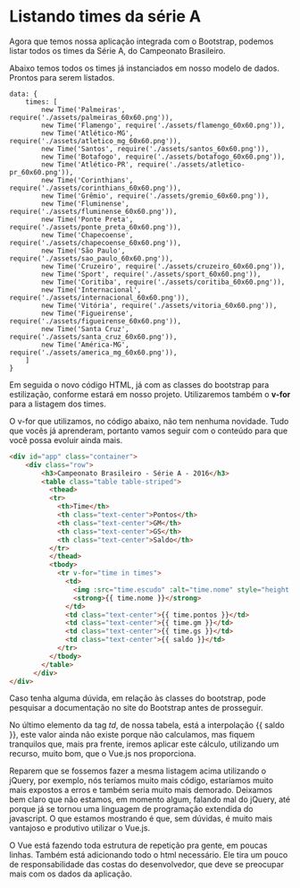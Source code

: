 # Listando times da série A

Agora que temos nossa aplicação integrada com o Bootstrap, podemos listar todos os times da Série A, do Campeonato Brasileiro.

Abaixo temos todos os times já instanciados em nosso modelo de dados. Prontos para serem listados.

```
data: {
    times: [
        new Time('Palmeiras', require('./assets/palmeiras_60x60.png')),
        new Time('Flamengo', require('./assets/flamengo_60x60.png')),
        new Time('Atlético-MG', require('./assets/atletico_mg_60x60.png')),
        new Time('Santos', require('./assets/santos_60x60.png')),
        new Time('Botafogo', require('./assets/botafogo_60x60.png')),
        new Time('Atlético-PR', require('./assets/atletico-pr_60x60.png')),
        new Time('Corinthians', require('./assets/corinthians_60x60.png')),
        new Time('Grêmio', require('./assets/gremio_60x60.png')),
        new Time('Fluminense', require('./assets/fluminense_60x60.png')),
        new Time('Ponte Preta', require('./assets/ponte_preta_60x60.png')),
        new Time('Chapecoense', require('./assets/chapecoense_60x60.png')),
        new Time('São Paulo', require('./assets/sao_paulo_60x60.png')),
        new Time('Cruzeiro', require('./assets/cruzeiro_60x60.png')),
        new Time('Sport', require('./assets/sport_60x60.png')),
        new Time('Coritiba', require('./assets/coritiba_60x60.png')),
        new Time('Internacional', require('./assets/internacional_60x60.png')),
        new Time('Vitória', require('./assets/vitoria_60x60.png')),
        new Time('Figueirense', require('./assets/figueirense_60x60.png')),
        new Time('Santa Cruz', require('./assets/santa_cruz_60x60.png')),
        new Time('América-MG', require('./assets/america_mg_60x60.png')),
    ]
}
```
Em seguida o novo código HTML, já com as classes do bootstrap para estilização, conforme estará em nosso projeto. Utilizaremos também o **v-for** para a listagem dos times.

O v-for que utilizamos, no código abaixo, não tem nenhuma novidade. Tudo que vocês já aprenderam, portanto vamos seguir com o conteúdo para que você possa evoluir ainda mais.

```html
<div id="app" class="container">
    <div class="row">
        <h3>Campeonato Brasileiro - Série A - 2016</h3>
        <table class="table table-striped">
          <thead>
          <tr>
            <th>Time</th>
            <th class="text-center">Pontos</th>
            <th class="text-center">GM</th>
            <th class="text-center">GS</th>
            <th class="text-center">Saldo</th>
          </tr>
          </thead>
          <tbody>
            <tr v-for="time in times">
              <td>
                <img :src="time.escudo" :alt="time.nome" style="height: 30px; width: 30px;">
                <strong>{{ time.nome }}</strong>
              </td>
              <td class="text-center">{{ time.pontos }}</td>
              <td class="text-center">{{ time.gm }}</td>
              <td class="text-center">{{ time.gs }}</td>
              <td class="text-center">{{ saldo }}</td>
            </tr>
          </tbody>
        </table>
      </div>
</div>
```
Caso tenha alguma dúvida, em relação às classes do bootstrap, pode pesquisar a documentação no site do Bootstrap antes de prosseguir.

No último elemento da tag *td*, de nossa tabela, está a interpolação {{ saldo }}, este valor ainda não existe porque não calculamos, mas fiquem tranquilos que, mais pra frente, iremos aplicar este cálculo, utilizando um recurso, muito bom, que o Vue.js nos proporciona.

Reparem que se fossemos fazer a mesma listagem acima utilizando o jQuery, por exemplo, nós teríamos muito mais código, estaríamos muito mais expostos a erros e também seria muito mais demorado. Deixamos bem claro que não estamos, em momento algum, falando mal do jQuery, até porque já se tornou uma linguagem de programação extendida do javascript. O que estamos mostrando é que, sem dúvidas, é muito mais vantajoso e produtivo utilizar o Vue.js.

O Vue está fazendo toda estrutura de repetição pra gente, em poucas linhas. Também está adicionando todo o html necessário. Ele tira um pouco de responsabilidade das costas do desenvolvedor, que deve se preocupar mais com os dados da aplicação.